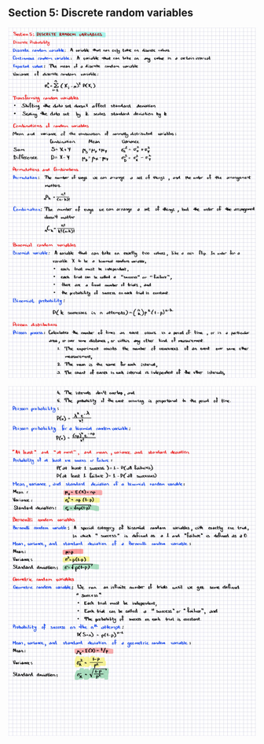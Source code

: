 ## Section 5: Discrete random variables

![stats_13.jpg](../imgs/stats_13.jpg)

![stats_14.jpg](../imgs/stats_14.jpg)


